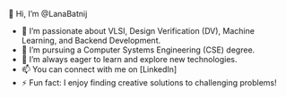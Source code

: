 👋 Hi, I’m @LanaBatnij
- 👀 I’m passionate about VLSI, Design Verification (DV), Machine Learning, and Backend Development.
- 🌱 I’m pursuing a Computer Systems Engineering (CSE) degree.
- 💼 I’m always eager to learn and explore new technologies.
- 📫 You can connect with me on [LinkedIn]
- ⚡ Fun fact: I enjoy finding creative solutions to challenging problems!

